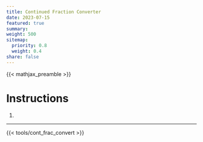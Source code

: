 ```yaml
---
title: Continued Fraction Converter
date: 2023-07-15
featured: true
summary:
weight: 500
sitemap:
  priority: 0.8
  weight: 0.4
share: false
---
```


{{< mathjax_preamble >}}

# Instructions

1.

---

{{< tools/cont_frac_convert >}}
